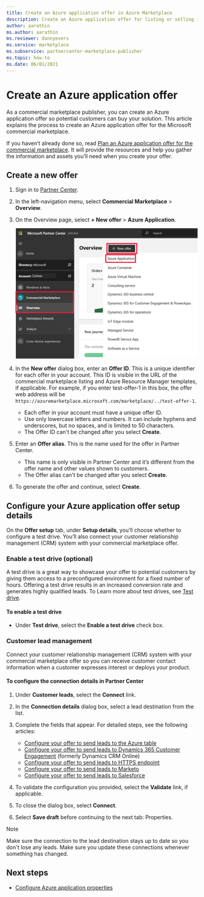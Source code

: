 ```yaml
---
title: Create an Azure application offer in Azure Marketplace
description: Create an Azure application offer for listing or selling in Azure Marketplace, or through the Cloud Solution Provider (CSP) program using the commercial marketplace portal.
author: aarathin
ms.author: aarathin
ms.reviewer: dannyevers
ms.service: marketplace
ms.subservice: partnercenter-marketplace-publisher
ms.topic: how-to
ms.date: 06/01/2021
---
```


# Create an Azure application offer

As a commercial marketplace publisher, you can create an Azure application offer so potential customers can buy your solution. This article explains the process to create an Azure application offer for the Microsoft commercial marketplace.

If you haven’t already done so, read [Plan an Azure application offer for the commercial marketplace](plan-azure-application-offer.md). It will provide the resources and help you gather the information and assets you’ll need when you create your offer.

## Create a new offer

1. Sign in to [Partner Center](https://partner.microsoft.com/dashboard/home).

1. In the left-navigation menu, select **Commercial Marketplace** > **Overview**.

1. On the Overview page, select **+ New offer** > **Azure Application**.

    ![Illustrates the left-navigation menu.](./media/create-new-azure-app-offer/new-offer-azure-app.png)

1. In the **New offer** dialog box, enter an **Offer ID**. This is a unique identifier for each offer in your account. This ID is visible in the URL of the commercial marketplace listing and Azure Resource Manager templates, if applicable. For example, if you enter test-offer-1 in this box, the offer web address will be `https://azuremarketplace.microsoft.com/marketplace/../test-offer-1`.

     * Each offer in your account must have a unique offer ID.
     * Use only lowercase letters and numbers. It can include hyphens and underscores, but no spaces, and is limited to 50 characters.
     * The Offer ID can't be changed after you select **Create**.

1. Enter an **Offer alias**. This is the name used for the offer in Partner Center.

     * This name is only visible in Partner Center and it’s different from the offer name and other values shown to customers.
     * The Offer alias can't be changed after you select **Create**.

1. To generate the offer and continue, select  **Create**.

## Configure your Azure application offer setup details

On the **Offer setup** tab, under **Setup details**, you’ll choose whether to configure a test drive. You’ll also connect your customer relationship management (CRM) system with your commercial marketplace offer.

### Enable a test drive (optional)

A test drive is a great way to showcase your offer to potential customers by giving them access to a preconfigured environment for a fixed number of hours. Offering a test drive results in an increased conversion rate and generates highly qualified leads. To Learn more about test drives, see [Test drive](plan-azure-application-offer.md#test-drive).

#### To enable a test drive

- Under **Test drive**, select the **Enable a test drive** check box.

### Customer lead management

Connect your customer relationship management (CRM) system with your commercial marketplace offer so you can receive customer contact information when a customer expresses interest or deploys your product.

#### To configure the connection details in Partner Center

1. Under **Customer leads**, select the **Connect** link.
1. In the **Connection details** dialog box, select a lead destination from the list.
1. Complete the fields that appear. For detailed steps, see the following articles:

   - [Configure your offer to send leads to the Azure table](partner-center-portal/commercial-marketplace-lead-management-instructions-azure-table.md#configure-your-offer-to-send-leads-to-the-azure-table)
   - [Configure your offer to send leads to Dynamics 365 Customer Engagement](partner-center-portal/commercial-marketplace-lead-management-instructions-dynamics.md#configure-your-offer-to-send-leads-to-dynamics-365-customer-engagement) (formerly Dynamics CRM Online)
   - [Configure your offer to send leads to HTTPS endpoint](partner-center-portal/commercial-marketplace-lead-management-instructions-https.md#configure-your-offer-to-send-leads-to-the-https-endpoint)
   - [Configure your offer to send leads to Marketo](partner-center-portal/commercial-marketplace-lead-management-instructions-marketo.md#configure-your-offer-to-send-leads-to-marketo)
   - [Configure your offer to send leads to Salesforce](partner-center-portal/commercial-marketplace-lead-management-instructions-salesforce.md#configure-your-offer-to-send-leads-to-salesforce)

1. To validate the configuration you provided, select the **Validate** link, if applicable.
1. To close the dialog box, select **Connect**.
1. Select **Save draft** before continuing to the next tab: Properties.

> [!NOTE]
> Make sure the connection to the lead destination stays up to date so you don't lose any leads. Make sure you update these connections whenever something has changed.

## Next steps

- [Configure Azure application properties](azure-app-properties.md)

